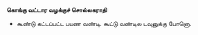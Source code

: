 **கொங்கு வட்டார வழக்குச் சொல்லகராதி**
- கூண்டு கட்டப்பட்ட பயண வண்டி. கூட்டு வண்டில டவுனுக்கு போனொ.

